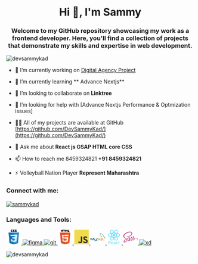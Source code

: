 <h1 align="center">Hi 👋, I'm Sammy</h1>
<h3 align="center">Welcome to my GitHub repository showcasing my work as a frontend developer. Here, you'll find a collection of projects that demonstrate my skills and expertise in web development.</h3>

<p align="left"> <img src="https://komarev.com/ghpvc/?username=devsammykad&label=Profile%20views&color=0e75b6&style=flat" alt="devsammykad" /> </p>

- 🔭 I’m currently working on [Digital Agency Project](Unavailable)

- 🌱 I’m currently learning ** Advance Nextjs**

- 👯 I’m looking to collaborate on **Linktree**

- 🤝 I’m looking for help with [Advance Nextjs Performance & Optmization issues]

- 👨‍💻 All of my projects are available at GitHub [https://github.com/DevSammyKad/](https://github.com/DevSammyKad/)

- 💬 Ask me about **React js GSAP HTML core CSS**

- 📫 How to reach me 8459324821 **+91 8459324821**

- ⚡ Volleyball Nation Player **Represent Maharashtra**

<h3 align="left">Connect with me:</h3>
<p align="left">
<a href="https://instagram.com/sammykad" target="blank"><img align="center" src="https://raw.githubusercontent.com/rahuldkjain/github-profile-readme-generator/master/src/images/icons/Social/instagram.svg" alt="sammykad" height="30" width="40" /></a>
</p>

<h3 align="left">Languages and Tools:</h3>
<p align="left"> <a href="https://www.w3schools.com/css/" target="_blank" rel="noreferrer"> <img src="https://raw.githubusercontent.com/devicons/devicon/master/icons/css3/css3-original-wordmark.svg" alt="css3" width="40" height="40"/> </a> <a href="https://www.figma.com/" target="_blank" rel="noreferrer"> <img src="https://www.vectorlogo.zone/logos/figma/figma-icon.svg" alt="figma" width="40" height="40"/> </a> <a href="https://git-scm.com/" target="_blank" rel="noreferrer"> <img src="https://www.vectorlogo.zone/logos/git-scm/git-scm-icon.svg" alt="git" width="40" height="40"/> </a> <a href="https://www.w3.org/html/" target="_blank" rel="noreferrer"> <img src="https://raw.githubusercontent.com/devicons/devicon/master/icons/html5/html5-original-wordmark.svg" alt="html5" width="40" height="40"/> </a> <a href="https://developer.mozilla.org/en-US/docs/Web/JavaScript" target="_blank" rel="noreferrer"> <img src="https://raw.githubusercontent.com/devicons/devicon/master/icons/javascript/javascript-original.svg" alt="javascript" width="40" height="40"/> </a> <a href="https://www.mysql.com/" target="_blank" rel="noreferrer"> <img src="https://raw.githubusercontent.com/devicons/devicon/master/icons/mysql/mysql-original-wordmark.svg" alt="mysql" width="40" height="40"/> </a> <a href="https://reactjs.org/" target="_blank" rel="noreferrer"> <img src="https://raw.githubusercontent.com/devicons/devicon/master/icons/react/react-original-wordmark.svg" alt="react" width="40" height="40"/> </a> <a href="https://sass-lang.com" target="_blank" rel="noreferrer"> <img src="https://raw.githubusercontent.com/devicons/devicon/master/icons/sass/sass-original.svg" alt="sass" width="40" height="40"/> </a> <a href="https://www.adobe.com/products/xd.html" target="_blank" rel="noreferrer"> <img src="https://cdn.worldvectorlogo.com/logos/adobe-xd.svg" alt="xd" width="40" height="40"/> </a> </p>

<p><img align="center" src="https://github-readme-stats.vercel.app/api/top-langs?username=devsammykad&show_icons=true&locale=en&layout=compact" alt="devsammykad" /></p>
